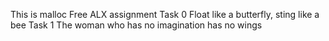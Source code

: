 This is malloc Free ALX assignment
Task 0 Float like a butterfly, sting like a bee
Task 1 The woman who has no imagination has no wings

